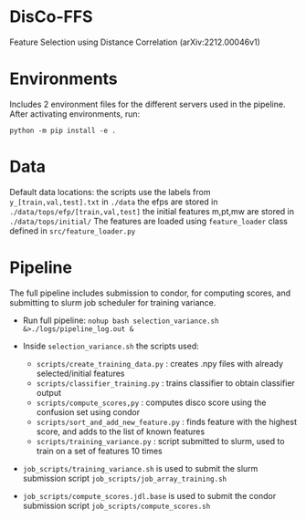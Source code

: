 # DisCo-FFS
Feature Selection using Distance Correlation (arXiv:2212.00046v1)

# Environments

Includes 2 environment files for the different servers used in the pipeline.
After activating environments, run: 

`python -m pip install -e .`

# Data

Default data locations:
the scripts use the labels from `y_[train,val,test].txt` in `./data`
the efps are stored in `./data/tops/efp/[train,val,test]`
the initial features m,pt,mw are stored in `./data/tops/initial/`
The features are loaded using `feature_loader` class defined in `src/feature_loader.py`

# Pipeline
The full pipeline includes submission to condor, for computing scores, and submitting to slurm job scheduler for training variance. 

* Run full pipeline: `nohup bash selection_variance.sh &>./logs/pipeline_log.out &`

* Inside `selection_variance.sh` the scripts used:
  * `scripts/create_training_data.py` : creates .npy files with already selected/initial features
  * `scripts/classifier_training.py` : trains classifier to obtain classifier output
  * `scripts/compute_scores,py` : computes disco score using the confusion set using condor
  * `scripts/sort_and_add_new_feature.py` : finds feature with the highest score, and adds to the list of known features
  * `scripts/training_variance.py` : script submitted to slurm, used to train on a set of features 10 times

* `job_scripts/training_variance.sh` is used to submit the slurm submission script `job_scripts/job_array_training.sh`
* `job_scripts/compute_scores.jdl.base` is used to submit the condor submission script `job_scripts/compute_scores.sh`




  

